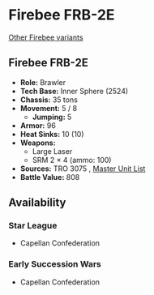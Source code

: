 # Firebee FRB-2E 

[Other Firebee variants](../firebee.md) 

## Firebee FRB-2E 

- **Role:** Brawler 
- **Tech Base:** Inner Sphere (2524) 
- **Chassis:** 35 tons 
- **Movement:** 5 / 8 
  - **Jumping:** 5 
- **Armor:** 96 
- **Heat Sinks:** 10 (10) 
- **Weapons:** 
  - Large Laser 
  - SRM 2 × 4 (ammo: 100) 
- **Sources:** TRO 3075 , [Master Unit List](http://masterunitlist.info/Unit/Details/1079/firebee-frb-2e) 
- **Battle Value:** 808 

## Availability 

### Star League 

- Capellan Confederation 

### Early Succession Wars 

- Capellan Confederation 

